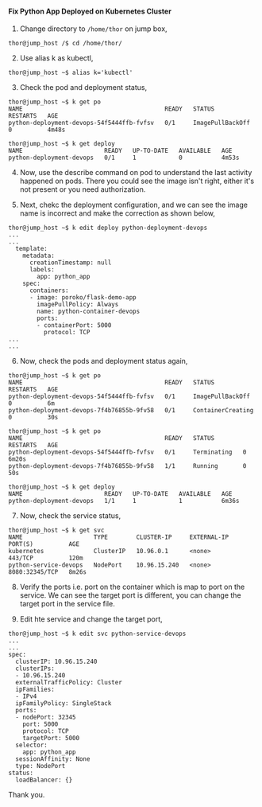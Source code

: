 #### Fix Python App Deployed on Kubernetes Cluster

1. Change directory to `/home/thor` on jump box,

```
thor@jump_host /$ cd /home/thor/
```

2. Use alias k as kubectl,

```
thor@jump_host ~$ alias k='kubectl'
```

3. Check the pod and deployment status,

```
thor@jump_host ~$ k get po
NAME                                        READY   STATUS             RESTARTS   AGE
python-deployment-devops-54f5444ffb-fvfsv   0/1     ImagePullBackOff   0          4m48s

thor@jump_host ~$ k get deploy
NAME                       READY   UP-TO-DATE   AVAILABLE   AGE
python-deployment-devops   0/1     1            0           4m53s
```

4. Now, use the describe command on pod to understand the last activity happened on pods. There you could see the image isn't right, either it's not present or you need authorization. 

5. Next, chekc the deployment configuration, and we can see the image name is incorrect and make the correction as shown below,

```
thor@jump_host ~$ k edit deploy python-deployment-devops
...
...    
  template:
    metadata:
      creationTimestamp: null
      labels:
        app: python_app
    spec:
      containers:
      - image: poroko/flask-demo-app
        imagePullPolicy: Always
        name: python-container-devops
        ports:
        - containerPort: 5000
          protocol: TCP
...
...
```

6. Now, check the pods and deployment status again,

```
thor@jump_host ~$ k get po
NAME                                        READY   STATUS              RESTARTS   AGE
python-deployment-devops-54f5444ffb-fvfsv   0/1     ImagePullBackOff    0          6m
python-deployment-devops-7f4b76855b-9fv58   0/1     ContainerCreating   0          30s

thor@jump_host ~$ k get po
NAME                                        READY   STATUS        RESTARTS   AGE
python-deployment-devops-54f5444ffb-fvfsv   0/1     Terminating   0          6m20s
python-deployment-devops-7f4b76855b-9fv58   1/1     Running       0          50s

thor@jump_host ~$ k get deploy
NAME                       READY   UP-TO-DATE   AVAILABLE   AGE
python-deployment-devops   1/1     1            1           6m36s
```

7. Now, check the service status,

```
thor@jump_host ~$ k get svc
NAME                    TYPE        CLUSTER-IP     EXTERNAL-IP   PORT(S)          AGE
kubernetes              ClusterIP   10.96.0.1      <none>        443/TCP          120m
python-service-devops   NodePort    10.96.15.240   <none>        8080:32345/TCP   8m26s
```

8. Verify the ports i.e. port on the container which is map to port on the service. We can see the target port is different, you can change the target port in the service file.

9. Edit hte service and change the target port,

```
thor@jump_host ~$ k edit svc python-service-devops
...
...
spec:
  clusterIP: 10.96.15.240
  clusterIPs:
  - 10.96.15.240
  externalTrafficPolicy: Cluster
  ipFamilies:
  - IPv4
  ipFamilyPolicy: SingleStack
  ports:
  - nodePort: 32345
    port: 5000
    protocol: TCP
    targetPort: 5000
  selector:
    app: python_app
  sessionAffinity: None
  type: NodePort
status:
  loadBalancer: {}
```

Thank you.
